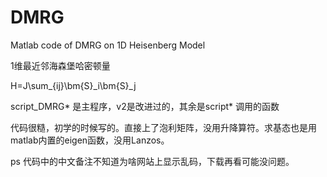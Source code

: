 # DMRG
Matlab code of DMRG on 1D Heisenberg Model

1维最近邻海森堡哈密顿量

H=J\sum_{ij}\bm{S}_i\bm{S}_j
  
script_DMRG* 是主程序，v2是改进过的，其余是script* 调用的函数

代码很糙，初学的时候写的。直接上了泡利矩阵，没用升降算符。求基态也是用matlab内置的eigen函数，没用Lanzos。

ps 代码中的中文备注不知道为啥网站上显示乱码，下载再看可能没问题。
